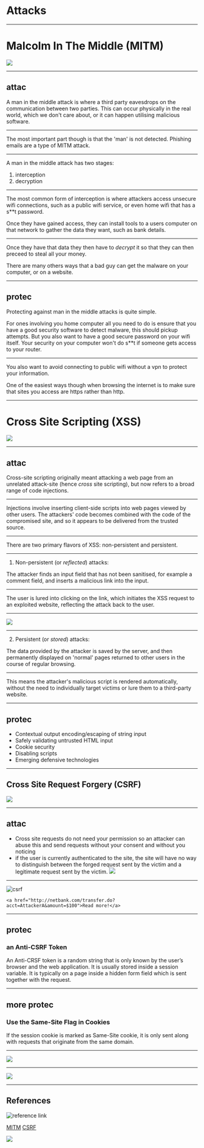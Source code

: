 # Attacks

---

# Malcolm In The Middle (MITM)

![](https://media.giphy.com/media/KwU7HpvgpMrOE/giphy.gif)

---

## attac 

A man in the middle attack is where a third party eavesdrops on the communication between two parties. This can occur physically in the real world, which we don't care about, or it can happen utilising malicious software. 

---

The most important part though is that the 'man' is not detected. Phishing emails are a type of MITM attack.

---

A man in the middle attack has two stages:

 1. interception
 2. decryption

---

The most common form of interception is where attackers access unsecure wifi connections, such as a public wifi service, or even home wifi that has a s**t password.

Once they have gained access, they can install tools to a users computer on that network to gather the data they want, such as bank details.

---

Once they have that data they then have to *decrypt* it so that they can then preceed to steal all your money.

There are many others ways that a bad guy can get the malware on your computer, or on a website.

---

## protec

Protecting against man in the middle attacks is quite simple.

For ones involving you home computer all you need to do is ensure that you have a good security software to detect malware, this should pickup attempts. But you also want to have a good secure password on your wifi itself. Your security on your computer won't do s**t if someone gets access to your router.

---

You also want to avoid connecting to public wifi without a vpn to protect your information.

One of the easiest ways though when browsing the internet is to make sure that sites you access are https rather than http.

---

# Cross Site Scripting (XSS)

![](https://media.giphy.com/media/3o6MbaH4zqUQ3wydlC/giphy.gif)

---

## attac 

Cross-site scripting originally meant attacking a web page from an unrelated attack-site (hence *cross* site scripting), but now refers to a broad range of code injections. 

---

Injections involve inserting client-side scripts into web pages viewed by other users. The attackers' code becomes combined with the code of the compromised site, and so it appears to be delivered from the trusted source.

---

There are two primary flavors of XSS: non-persistent and persistent.

---

1. Non-persistent (or *reflected*) attacks: 

The attacker finds an input field that has not been sanitised, for example a comment field, and inserts a malicious link into the input.

---

The user is lured into clicking on the link, which initiates the XSS request to an exploited website, reflecting the attack back to the user.

---

![](https://media.giphy.com/media/zNXvBiNNcrjDW/giphy.gif)

---

2. Persistent (or *stored*) attacks:

The data provided by the attacker is saved by the server, and then permanently displayed on 'normal' pages returned to other users in the course of regular browsing.

---

This means the attacker's malicious script is rendered automatically, without the need to individually target victims or lure them to a third-party website.


---

## protec

* Contextual output encoding/escaping of string input
* Safely validating untrusted HTML input
* Cookie security
* Disabling scripts
* Emerging defensive technologies


---

## Cross Site Request Forgery (CSRF)

![](https://media.giphy.com/media/xT5LMM07p6oX0EzDC8/giphy.gif)

---

## attac

* Cross site requests do not need your permission so an attacker can abuse this and send requests without your consent and without you noticing
* if the user is currently authenticated to the site, the site will have no way to distinguish between the forged request sent by the victim and a legitimate request sent by the victim.
![](https://media.giphy.com/media/134DVXcD94sOWI/giphy.gif)

---

![csrf](https://www.imperva.com/learn/wp-content/uploads/sites/13/2019/01/csrf-cross-site-request-forgery.png)

`<a href="http://netbank.com/transfer.do?acct=AttackerA&amount=$100">Read more!</a>`

---

## protec

### an Anti-CSRF Token 
An Anti-CRSF token is a random string that is only known by the user’s browser and the web application. It is usually stored inside a session variable. It is typically on a page inside a hidden form field which is sent together with the request. 


---

## more protec

### Use the Same-Site Flag in Cookies 
If the session cookie is marked as Same-Site cookie, it is only sent along with requests that originate from the same domain.

---

![](https://i.imgur.com/wnMRDkJ.png)

---

![](https://www.meme-arsenal.com/memes/34249a4f60e9439ab04c12f2ffc7c6d4.jpg)

---

## References

![reference link]()

[MITM](https://us.norton.com/internetsecurity-wifi-what-is-a-man-in-the-middle-attack.html)
[CSRF](https://www.imperva.com/learn/application-security/csrf-cross-site-request-forgery/)

![](https://i.imgur.com/DSpq0gn.jpg)


